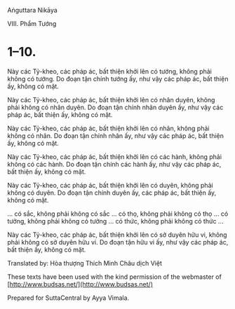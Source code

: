  

Aṅguttara Nikāya

VIII. Phẩm Tướng

# 1–10.

Này các Tỷ-kheo, các pháp ác, bất thiện khởi lên có tướng, không phải không có tướng. Do đoạn tận chính tướng ấy, như vậy các pháp ác, bất thiện ấy, không có mặt.

Này các Tỷ-kheo, các pháp ác, bất thiện khởi lên có nhân duyên, không phải không có nhân duyên. Do đoạn tận chính nhân duyên ấy, như vậy các pháp ác, bất thiện ấy, không có mặt.

Này các Tỷ-kheo, các pháp ác, bất thiện khởi lên có nhân, không phải không có nhân. Do đoạn tận chính nhân ấy, như vậy các pháp ác, bất thiện ấy, không có mặt.

Này các Tỷ-kheo, các pháp ác, bất thiện khởi lên có các hành, không phải không có các hành. Do đoạn tận chính các hành ấy, như vậy các pháp ác, bất thiện ấy, không có mặt.

Này các Tỷ-kheo, các pháp ác, bất thiện khởi lên có duyên, không phải không có duyên. Do đoạn tận chính duyên ấy, các pháp ác, bất thiện ấy, không có mặt.

... có sắc, không phải không có sắc ... có thọ, không phải không có thọ ... có tưởng, không phải không có tưởng ... có thức, không phải không có thức ...

Này các Tỷ-kheo, các pháp ác, bất thiện khởi lên có sở duyên hữu vi, không phải không có sở duyên hữu vi. Do đoạn tận hữu vi ấy, như vậy các pháp ác, bất thiện ấy, không có mặt.

Translated by: Hòa thượng Thích Minh Châu dịch Việt

These texts have been used with the kind permission of the webmaster of [http://www.budsas.net/](http://www.budsas.net/)

Prepared for SuttaCentral by Ayya Vimala.
